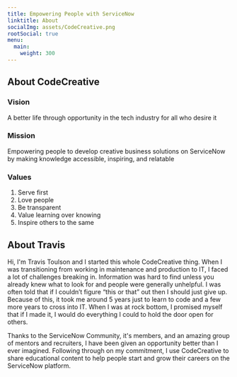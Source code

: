 ```yaml
---
title: Empowering People with ServiceNow
linktitle: About
socialImg: assets/CodeCreative.png
rootSocial: true
menu:
  main:
    weight: 300
---
```


## About CodeCreative

### Vision

A better life through opportunity in the tech industry for all who desire it

### Mission

Empowering people to develop creative business solutions on ServiceNow by making knowledge accessible, inspiring, and relatable

### Values

1. Serve first
2. Love people
3. Be transparent
4. Value learning over knowing
5. Inspire others to the same

## About Travis

Hi, I'm Travis Toulson and I started this whole CodeCreative thing. When I was transitioning from working in maintenance and production to IT, I faced a lot of challenges breaking in. Information was hard to find unless you already knew what to look for and people were generally unhelpful. I was often told that if I couldn’t figure “this or that” out then I should just give up. Because of this, it took me around 5 years just to learn to code and a few more years to cross into IT. When I was at rock bottom, I promised myself that if I made it, I would do everything I could to hold the door open for others.

Thanks to the ServiceNow Community, it's members, and an amazing group of mentors and recruiters, I have been given an opportunity better than I ever imagined. Following through on my commitment, I use CodeCreative to share educational content to help people start and grow their careers on the ServiceNow platform.